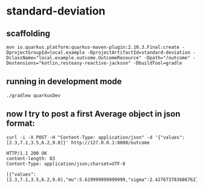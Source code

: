 # standard-deviation 

## scaffolding

```shell
mvn io.quarkus.platform:quarkus-maven-plugin:2.10.3.Final:create -DprojectGroupId=local.example -DprojectArtifactId=standard-deviation -DclassName="local.example.outcome.OutcomeResource" -Dpath="/outcome" -Dextensions="kotlin,resteasy-reactive-jackson" -DbuildTool=gradle
```

## running in development mode

```shell
./gradlew quarkusDev
```

## now I try to post a first Average object in json format:

```shell
curl -i -X POST -H "Content-Type: application/json" -d '{"values":[2.3,7.1,3.5,6.2,9.0]}' http://127.0.0.1:8080/outcome
```

```text
HTTP/1.1 200 OK
content-length: 83
Content-Type: application/json;charset=UTF-8

[{"values":[2.3,7.1,3.5,6.2,9.0],"mu":5.619999999999999,"sigma":2.427673783686762}]
```
